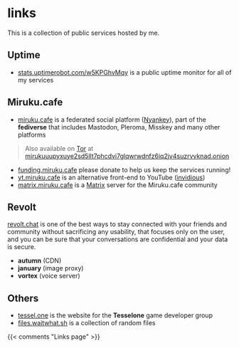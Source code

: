 # links

This is a collection of public services hosted by me.

## Uptime
- [stats.uptimerobot.com/w5KPGhvMqy](https://stats.uptimerobot.com/w5KPGhvMqy) is a public uptime monitor for all of my services

## Miruku.cafe
- [miruku.cafe](https://miruku.cafe/) is a federated social platform ([Nyankey](https://github.com/mirukucafe/nyankey)), part of the **fediverse** that includes Mastodon, Pleroma, Misskey and many other platforms
> Also available on [Tor](https://torproject.org) at [mirukuuupyxuye2sd5llt7phcdvi7glqwrwdnfz6iq2jv4suzrvvknad.onion](http://mirukuuupyxuye2sd5llt7phcdvi7glqwrwdnfz6iq2jv4suzrvvknad.onion)
- [funding.miruku.cafe](https://funding.miruku.cafe) please donate to help us keep the services running!
- [yt.miruku.cafe](https://yt.miruku.cafe) is an alternative front-end to YouTube ([invidious](https://invidious.io/))
- [matrix.miruku.cafe](https://matrix.miruku.cafe) is a [Matrix](https://matrix.org) server for the Miruku.cafe community

## Revolt
[revolt.chat](https://revolt.chat) is one of the best ways to stay connected with your friends and community without sacrificing any usability, that focuses only on the user, and you can be sure that your conversations are confidential and your data is secure.

- **autumn** (CDN)
- **january** (image proxy)
- **vortex** (voice server)

## Others
- [tessel.one](https://tessel.one) is the website for the **Tesselone** game developer group
- [files.waitwhat.sh](https://files.waitwhat.sh/) is a collection of random files

{{< comments "Links page" >}}
